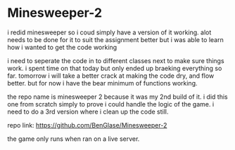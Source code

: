 # Minesweeper-2
i redid minesweeper so i coud simply have a version of it working. alot needs to be done for it to suit the assignment better but i was able to learn how i wanted to get the 
code working

i need to seperate the code in to different classes next to make sure things work. i spent time on that today but only ended up braeking everything so far.
tomorrow i will take a better crack at making the code dry, and flow better. but for now i have the bear minimum of functions working.

the repo name is minesweeper 2 because it was my 2nd build of it. i did this one from scratch simply to prove i could handle the logic of the game.
i need to do a 3rd version where i clean up the code still.

repo link: https://github.com/BenGlase/Minesweeper-2

the game only runs when ran on a live server.
